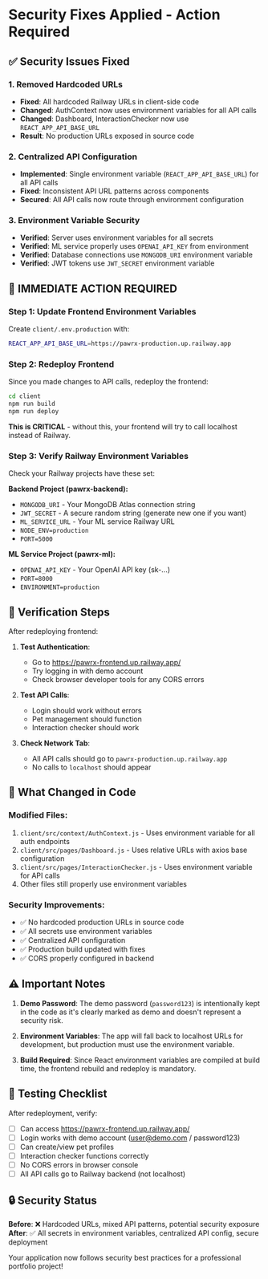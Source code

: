 # Security Fixes Applied - Action Required

## ✅ Security Issues Fixed

### 1. **Removed Hardcoded URLs**
- **Fixed**: All hardcoded Railway URLs in client-side code
- **Changed**: AuthContext now uses environment variables for all API calls
- **Changed**: Dashboard, InteractionChecker now use `REACT_APP_API_BASE_URL`
- **Result**: No production URLs exposed in source code

### 2. **Centralized API Configuration**
- **Implemented**: Single environment variable (`REACT_APP_API_BASE_URL`) for all API calls
- **Fixed**: Inconsistent API URL patterns across components
- **Secured**: All API calls now route through environment configuration

### 3. **Environment Variable Security**
- **Verified**: Server uses environment variables for all secrets
- **Verified**: ML service properly uses `OPENAI_API_KEY` from environment
- **Verified**: Database connections use `MONGODB_URI` environment variable
- **Verified**: JWT tokens use `JWT_SECRET` environment variable

## 🚨 **IMMEDIATE ACTION REQUIRED**

### Step 1: Update Frontend Environment Variables

Create `client/.env.production` with:
```bash
REACT_APP_API_BASE_URL=https://pawrx-production.up.railway.app
```

### Step 2: Redeploy Frontend

Since you made changes to API calls, redeploy the frontend:

```bash
cd client
npm run build
npm run deploy
```

**This is CRITICAL** - without this, your frontend will try to call localhost instead of Railway.

### Step 3: Verify Railway Environment Variables

Check your Railway projects have these set:

**Backend Project (pawrx-backend):**
- `MONGODB_URI` - Your MongoDB Atlas connection string
- `JWT_SECRET` - A secure random string (generate new one if you want)
- `ML_SERVICE_URL` - Your ML service Railway URL
- `NODE_ENV=production`
- `PORT=5000`

**ML Service Project (pawrx-ml):**
- `OPENAI_API_KEY` - Your OpenAI API key (sk-...)
- `PORT=8000`
- `ENVIRONMENT=production`

## 🔧 **Verification Steps**

After redeploying frontend:

1. **Test Authentication**: 
   - Go to https://pawrx-frontend.up.railway.app/
   - Try logging in with demo account
   - Check browser developer tools for any CORS errors

2. **Test API Calls**:
   - Login should work without errors
   - Pet management should function
   - Interaction checker should work

3. **Check Network Tab**:
   - All API calls should go to `pawrx-production.up.railway.app`
   - No calls to `localhost` should appear

## 📝 **What Changed in Code**

### Modified Files:
1. `client/src/context/AuthContext.js` - Uses environment variable for all auth endpoints
2. `client/src/pages/Dashboard.js` - Uses relative URLs with axios base configuration
3. `client/src/pages/InteractionChecker.js` - Uses environment variable for API calls
4. Other files still properly use environment variables

### Security Improvements:
- ✅ No hardcoded production URLs in source code
- ✅ All secrets use environment variables
- ✅ Centralized API configuration
- ✅ Production build updated with fixes
- ✅ CORS properly configured in backend

## ⚠️ **Important Notes**

1. **Demo Password**: The demo password (`password123`) is intentionally kept in the code as it's clearly marked as demo and doesn't represent a security risk.

2. **Environment Variables**: The app will fall back to localhost URLs for development, but production must use the environment variable.

3. **Build Required**: Since React environment variables are compiled at build time, the frontend rebuild and redeploy is mandatory.

## 🧪 **Testing Checklist**

After redeployment, verify:
- [ ] Can access https://pawrx-frontend.up.railway.app/
- [ ] Login works with demo account (user@demo.com / password123)
- [ ] Can create/view pet profiles
- [ ] Interaction checker functions correctly
- [ ] No CORS errors in browser console
- [ ] All API calls go to Railway backend (not localhost)

## 🔒 **Security Status**

**Before**: ❌ Hardcoded URLs, mixed API patterns, potential security exposure
**After**: ✅ All secrets in environment variables, centralized API config, secure deployment

Your application now follows security best practices for a professional portfolio project! 